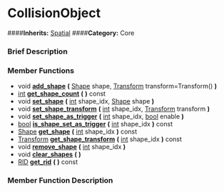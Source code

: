 #  CollisionObject  
####**Inherits:** [Spatial](class_spatial)
####**Category:** Core

###  Brief Description  


###  Member Functions 
  * void  **[add&#95;shape](#add_shape)**  **(** [Shape](class_shape) shape, [Transform](class_transform) transform=Transform()  **)**
  * [int](class_int)  **[get&#95;shape&#95;count](#get_shape_count)**  **(** **)** const
  * void  **[set&#95;shape](#set_shape)**  **(** [int](class_int) shape_idx, [Shape](class_shape) shape  **)**
  * void  **[set&#95;shape&#95;transform](#set_shape_transform)**  **(** [int](class_int) shape_idx, [Transform](class_transform) transform  **)**
  * void  **[set&#95;shape&#95;as&#95;trigger](#set_shape_as_trigger)**  **(** [int](class_int) shape_idx, [bool](class_bool) enable  **)**
  * [bool](class_bool)  **[is&#95;shape&#95;set&#95;as&#95;trigger](#is_shape_set_as_trigger)**  **(** [int](class_int) shape_idx  **)** const
  * [Shape](class_shape)  **[get&#95;shape](#get_shape)**  **(** [int](class_int) shape_idx  **)** const
  * [Transform](class_transform)  **[get&#95;shape&#95;transform](#get_shape_transform)**  **(** [int](class_int) shape_idx  **)** const
  * void  **[remove&#95;shape](#remove_shape)**  **(** [int](class_int) shape_idx  **)**
  * void  **[clear&#95;shapes](#clear_shapes)**  **(** **)**
  * [RID](class_rid)  **[get&#95;rid](#get_rid)**  **(** **)** const

###  Member Function Description  
